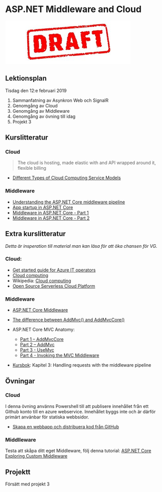 # ASP.NET Middleware and Cloud 

![Draft](draft.jpg)

## Lektionsplan
Tisdag den 12:e februari 2019

1. Sammanfatning av Asynkron Web och SignalR
1. Genomgång av Cloud
1. Genomgång av Middleware
1. Genomgång av övning till idag
1. Projekt 3

## Kurslitteratur

### Cloud

> The cloud is hosting, made elastic with and API wrapped around it, flexible billing

* [Different Types of Cloud Computing Service Models](https://www.bluepiit.com/blog/different-types-of-cloud-computing-service-models/)

### Middleware
* [Understanding the ASP.NET Core middleware pipeline](https://www.thomaslevesque.com/2018/03/27/understanding-the-asp-net-core-middleware-pipeline/)
* [App startup in ASP.NET Core](https://docs.microsoft.com/en-us/aspnet/core/fundamentals/startup?view=aspnetcore-2.2)
* [Middleware in ASP.NET Core - Part 1](https://www.youtube.com/watch?v=HCxAERjO4C4)
* [Middleware in ASP.NET Core - Part 2](https://www.youtube.com/watch?v=A1ZmMoiBELc)

## Extra kurslitteratur
*Detta är insperation till material man kan läsa för att öka chansen för VG.*

### Cloud:
* [Get started guide for Azure IT operators](https://docsmsftpdfs.blob.core.windows.net/guides/azure/azure-ops-guide.pdf)
* [Cloud computing](https://www.explainthatstuff.com/cloud-computing-introduction.html)
* Wikipedia: [Cloud computing](https://en.wikipedia.org/wiki/Cloud_computing)
* [Open Source Serverless Cloud Platform](https://openwhisk.apache.org/)

### Middleware
* [ASP.NET Core Middleware](https://docs.microsoft.com/en-us/aspnet/core/fundamentals/middleware/?view=aspnetcore-2.2)
* [The difference between AddMvc() and AddMvcCore()](https://offering.solutions/blog/articles/2017/02/07/difference-between-addmvc-addmvcore/)
* ASP.NET Core MVC Anatomy:
    * [Part 1 – AddMvcCore](https://www.stevejgordon.co.uk/asp-net-core-mvc-anatomy-addmvccore)
    * [Part 2 – AddMvc](https://www.stevejgordon.co.uk/asp-net-core-anatomy-part-2-addmvc)
    * [Part 3 - UseMvc](https://www.stevejgordon.co.uk/asp-net-core-anatomy-part-3-addmvc)
    * [Part 4 - Invoking the MVC Middleware](https://www.stevejgordon.co.uk/invoking-mvc-middleware-asp-net-core-anatomy-part-4)


* [Kursbok](book.md): Kapitel 3: Handling requests with the middleware pipeline

## Övningar

### Cloud
I denna övning använns Powershell till att publisere innehållet från ett Github konto till en azure webservice. Innehållet byggs inte och är därför primärt använbar för statiska webbsidor.
* [Skapa en webbapp och distribuera kod från GitHub](https://docs.microsoft.com/sv-se/azure/app-service/scripts/powershell-continuous-deployment-github)

### Middlleware
Testa att skåpa ditt eget Middleware, följ denna tutorial: [ASP.NET Core Exploring Custom Middleware](https://adamstorr.azurewebsites.net/blog/aspnetcore-exploring-custom-middleware)

## Projektt
Försätt med projekt 3